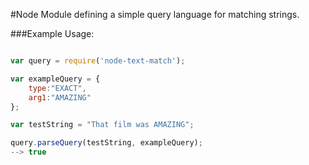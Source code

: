 #Node Module defining a simple query language for matching strings.

###Example Usage:
```javascript

var query = require('node-text-match');

var exampleQuery = {
	type:"EXACT",
	arg1:"AMAZING"
};

var testString = "That film was AMAZING";

query.parseQuery(testString, exampleQuery);
--> true


```